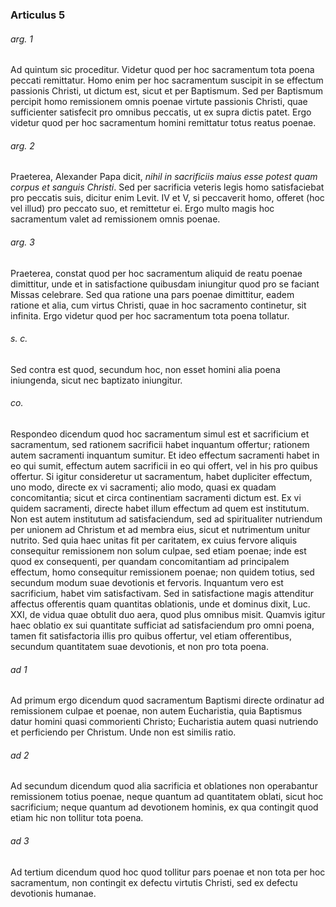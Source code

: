 ### Articulus 5

###### arg. 1
Ad quintum sic proceditur. Videtur quod per hoc sacramentum tota poena peccati remittatur. Homo enim per hoc sacramentum suscipit in se effectum passionis Christi, ut dictum est, sicut et per Baptismum. Sed per Baptismum percipit homo remissionem omnis poenae virtute passionis Christi, quae sufficienter satisfecit pro omnibus peccatis, ut ex supra dictis patet. Ergo videtur quod per hoc sacramentum homini remittatur totus reatus poenae.

###### arg. 2
Praeterea, Alexander Papa dicit, *nihil in sacrificiis maius esse potest quam corpus et sanguis Christi*. Sed per sacrificia veteris legis homo satisfaciebat pro peccatis suis, dicitur enim Levit. IV et V, si peccaverit homo, offeret (hoc vel illud) pro peccato suo, et remittetur ei. Ergo multo magis hoc sacramentum valet ad remissionem omnis poenae.

###### arg. 3
Praeterea, constat quod per hoc sacramentum aliquid de reatu poenae dimittitur, unde et in satisfactione quibusdam iniungitur quod pro se faciant Missas celebrare. Sed qua ratione una pars poenae dimittitur, eadem ratione et alia, cum virtus Christi, quae in hoc sacramento continetur, sit infinita. Ergo videtur quod per hoc sacramentum tota poena tollatur.

###### s. c.
Sed contra est quod, secundum hoc, non esset homini alia poena iniungenda, sicut nec baptizato iniungitur.

###### co.
Respondeo dicendum quod hoc sacramentum simul est et sacrificium et sacramentum, sed rationem sacrificii habet inquantum offertur; rationem autem sacramenti inquantum sumitur. Et ideo effectum sacramenti habet in eo qui sumit, effectum autem sacrificii in eo qui offert, vel in his pro quibus offertur. Si igitur consideretur ut sacramentum, habet dupliciter effectum, uno modo, directe ex vi sacramenti; alio modo, quasi ex quadam concomitantia; sicut et circa continentiam sacramenti dictum est. Ex vi quidem sacramenti, directe habet illum effectum ad quem est institutum. Non est autem institutum ad satisfaciendum, sed ad spiritualiter nutriendum per unionem ad Christum et ad membra eius, sicut et nutrimentum unitur nutrito. Sed quia haec unitas fit per caritatem, ex cuius fervore aliquis consequitur remissionem non solum culpae, sed etiam poenae; inde est quod ex consequenti, per quandam concomitantiam ad principalem effectum, homo consequitur remissionem poenae; non quidem totius, sed secundum modum suae devotionis et fervoris. Inquantum vero est sacrificium, habet vim satisfactivam. Sed in satisfactione magis attenditur affectus offerentis quam quantitas oblationis, unde et dominus dixit, Luc. XXI, de vidua quae obtulit duo aera, quod plus omnibus misit. Quamvis igitur haec oblatio ex sui quantitate sufficiat ad satisfaciendum pro omni poena, tamen fit satisfactoria illis pro quibus offertur, vel etiam offerentibus, secundum quantitatem suae devotionis, et non pro tota poena.

###### ad 1
Ad primum ergo dicendum quod sacramentum Baptismi directe ordinatur ad remissionem culpae et poenae, non autem Eucharistia, quia Baptismus datur homini quasi commorienti Christo; Eucharistia autem quasi nutriendo et perficiendo per Christum. Unde non est similis ratio.

###### ad 2
Ad secundum dicendum quod alia sacrificia et oblationes non operabantur remissionem totius poenae, neque quantum ad quantitatem oblati, sicut hoc sacrificium; neque quantum ad devotionem hominis, ex qua contingit quod etiam hic non tollitur tota poena.

###### ad 3
Ad tertium dicendum quod hoc quod tollitur pars poenae et non tota per hoc sacramentum, non contingit ex defectu virtutis Christi, sed ex defectu devotionis humanae.

